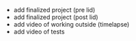 * add finalized project (pre lid)
* add finalized project (post lid)
* add video of working outside (timelapse)
* add video of tests
